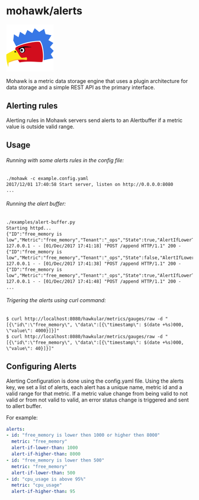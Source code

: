 # mohawk/alerts

![Mohawk](/images/logo-128.png?raw=true "Mohawk Logo")

Mohawk is a metric data storage engine that uses a plugin architecture for data storage and a simple REST API as the primary interface.

## Alerting rules

Alerting rules in Mohawk servers send alerts to an Alertbuffer if a metric value is outside valid range.

## Usage

###### Running with some alerts rules in the config file:
```
./mohawk -c example.config.yaml
2017/12/01 17:40:58 Start server, listen on http://0.0.0.0:8080
...
```
###### Running the alert buffer:
```
./examples/alert-buffer.py
Starting httpd...
{"ID":"free_memory is low","Metric":"free_memory","Tenant":"_ops","State":true,"AlertIfLowerThan":2000,"AlertIfHigherThen":8000,"Type":0,"TrigerValue":40,"TrigerTimestamp":1512142870000}
127.0.0.1 - - [01/Dec/2017 17:41:18] "POST /append HTTP/1.1" 200 -
{"ID":"free_memory is low","Metric":"free_memory","Tenant":"_ops","State":false,"AlertIfLowerThan":2000,"AlertIfHigherThen":8000,"Type":0,"TrigerValue":4000,"TrigerTimestamp":1512142893000}
127.0.0.1 - - [01/Dec/2017 17:41:38] "POST /append HTTP/1.1" 200 -
{"ID":"free_memory is low","Metric":"free_memory","Tenant":"_ops","State":true,"AlertIfLowerThan":2000,"AlertIfHigherThen":8000,"Type":0,"TrigerValue":40,"TrigerTimestamp":1512142901000}
127.0.0.1 - - [01/Dec/2017 17:41:48] "POST /append HTTP/1.1" 200 -
...
```

###### Trigering the alerts using curl command:
```
$ curl http://localhost:8080/hawkular/metrics/gauges/raw -d "[{\"id\":\"free_memory\", \"data\":[{\"timestamp\": $(date +%s)000, \"value\": 4000}]}]"
$ curl http://localhost:8080/hawkular/metrics/gauges/raw -d "[{\"id\":\"free_memory\", \"data\":[{\"timestamp\": $(date +%s)000, \"value\": 40}]}]"
```

## Configuring Alerts

Alerting Configuration is done using the config.yaml file.
Using the alerts key, we set a list of alerts, each alert has a unique name, metric id and a valid range for that metric.
If a metric value change from being valid to not valid or from not valid to valid, an error status change is triggered and sent to allert buffer.

For example:

```yaml
alerts:
- id: "free_memory is lower then 1000 or higher then 8000"
  metric: "free_memory"
  alert-if-lower-than: 1000
  alert-if-higher-than: 8000
- id: "free_memory is lower then 500"
  metric: "free_memory"
  alert-if-lower-than: 500
- id: "cpu_usage is above 95%"
  metric: "cpu_usage"
  alert-if-higher-than: 95
```
